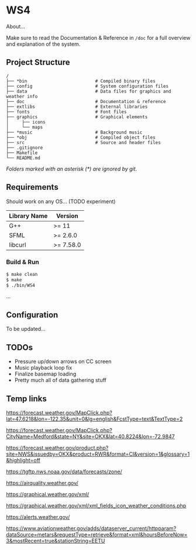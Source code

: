 # WS4

About...

Make sure to read the Documentation & Reference in `/doc` for a full overview and explanation of the system.

## Project Structure

```shell
/
├── *bin                          # Compiled binary files
├── config                        # System configuration files
├── data                          # Data files for graphics and weather info
├── doc                           # Documentation & reference
├── extlibs                       # External libraries
├── fonts                         # Font files
├── graphics                      # Graphical elements
│     ├── icons
│     └── maps
├── *music                        # Background music
├── *obj                          # Compiled object files
├── src                           # Source and header files
├── .gitignore
├── Makefile
└── README.md
```

*Folders marked with an asterisk (\*) are ignored by git*.

## Requirements

Should work on any OS... (TODO experiment)

| Library Name  | Version  |
| ------------- |----------|
| G++           | >= 11    |
| SFML          | >= 2.6.0 |
| libcurl       | >= 7.58.0|



### Build & Run

```bash
$ make clean
$ make
$ ./bin/WS4
```

...

## Configuration

To be updated...

## TODOs

- Pressure up/down arrows on CC screen
- Music playback loop fix
- Finalize basemap loading
- Pretty much all of data gathering stuff

## Temp links

https://forecast.weather.gov/MapClick.php?lat=47.6218&lon=-122.35&unit=0&lg=english&FcstType=text&TextType=2

https://forecast.weather.gov/MapClick.php?CityName=Medford&state=NY&site=OKX&lat=40.8224&lon=-72.9847

https://forecast.weather.gov/product.php?site=NWS&issuedby=OKX&product=RWR&format=CI&version=1&glossary=1&highlight=off

https://tgftp.nws.noaa.gov/data/forecasts/zone/

https://airquality.weather.gov/

https://graphical.weather.gov/xml/

https://graphical.weather.gov/xml/xml_fields_icon_weather_conditions.php

https://alerts.weather.gov/

https://www.aviationweather.gov/adds/dataserver_current/httpparam?dataSource=metars&requestType=retrieve&format=xml&hoursBeforeNow=3&mostRecent=true&stationString=EETU

